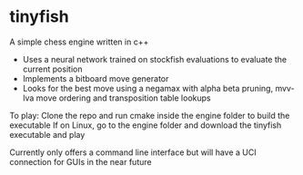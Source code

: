 # tinyfish

A simple chess engine written in c++
- Uses a neural network trained on stockfish evaluations to evaluate the current position
- Implements a bitboard move generator
- Looks for the best move using a negamax with alpha beta pruning, mvv-lva move ordering and transposition table lookups

To play:
Clone the repo and run cmake inside the engine folder to build the executable
If on Linux, go to the engine folder and download the tinyfish executable and play

Currently only offers a command line interface but will have a UCI connection for GUIs in the near future

